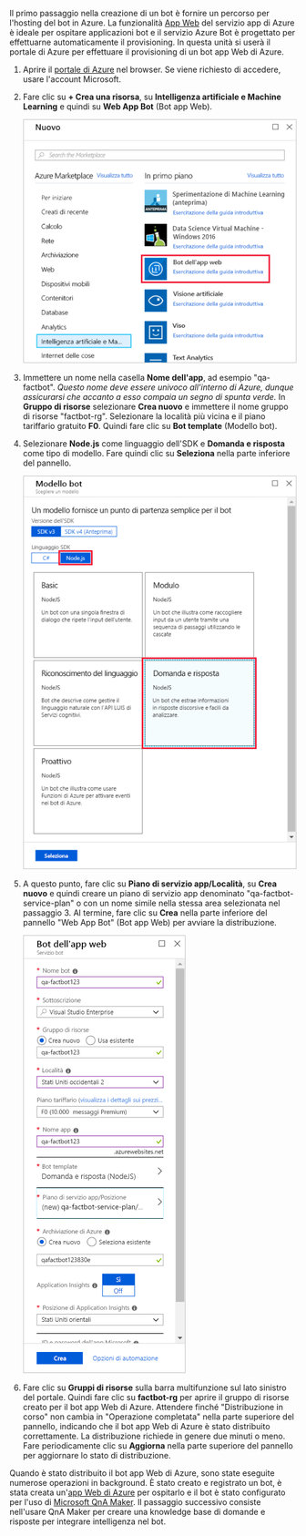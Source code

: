 Il primo passaggio nella creazione di un bot è fornire un percorso per l'hosting del bot in Azure. La funzionalità [App Web](https://azure.microsoft.com/services/app-service/web/) del servizio app di Azure è ideale per ospitare applicazioni bot e il servizio Azure Bot è progettato per effettuarne automaticamente il provisioning. In questa unità si userà il portale di Azure per effettuare il provisioning di un bot app Web di Azure.

<!---TODO: Update for sandbox?--->
1. Aprire il [portale di Azure](https://portal.azure.com/?azure-portal=true) nel browser. Se viene richiesto di accedere, usare l'account Microsoft.

1. Fare clic su **+ Crea una risorsa**, su **Intelligenza artificiale e Machine Learning** e quindi su **Web App Bot** (Bot app Web).

    ![Screenshot del portale di Azure che mostra il pannello Crea una risorsa con il tipo di risorsa Web App Bot (Bot app Web) evidenziato.](../media/2-new-bot-service.png)

1. Immettere un nome nella casella **Nome dell'app**, ad esempio "qa-factbot". *Questo nome deve essere univoco all'interno di Azure, dunque assicurarsi che accanto a esso compaia un segno di spunta verde.* In **Gruppo di risorse** selezionare **Crea nuovo** e immettere il nome gruppo di risorse "factbot-rg". Selezionare la località più vicina e il piano tariffario gratuito **F0**. Quindi fare clic su **Bot template** (Modello bot).

1. Selezionare **Node.js** come linguaggio dell'SDK e **Domanda e risposta** come tipo di modello. Fare quindi clic su **Seleziona** nella parte inferiore del pannello.

    ![Screenshot del portale di Azure che mostra il pannello Bot template (Modello bot) del processo di creazione del bot con il linguaggio Node.js SDK e le opzioni del modello Domanda e risposta evidenziati.](../media/2-portal-select-template.png)

1. A questo punto, fare clic su **Piano di servizio app/Località**, su **Crea nuovo** e quindi creare un piano di servizio app denominato "qa-factbot-service-plan" o con un nome simile nella stessa area selezionata nel passaggio 3. Al termine, fare clic su **Crea** nella parte inferiore del pannello "Web App Bot" (Bot app Web) per avviare la distribuzione.

    ![Screenshot del portale di Azure che mostra un pannello di configurazione di esempio per un nuovo bot app Web.](../media/2-portal-start-bot-creation.png)

1. Fare clic su **Gruppi di risorse** sulla barra multifunzione sul lato sinistro del portale. Quindi fare clic su **factbot-rg** per aprire il gruppo di risorse creato per il bot app Web di Azure. Attendere finché "Distribuzione in corso" non cambia in "Operazione completata" nella parte superiore del pannello, indicando che il bot app Web di Azure è stato distribuito correttamente. La distribuzione richiede in genere due minuti o meno. Fare periodicamente clic su **Aggiorna** nella parte superiore del pannello per aggiornare lo stato di distribuzione.

Quando è stato distribuito il bot app Web di Azure, sono state eseguite numerose operazioni in background. È stato creato e registrato un bot, è stata creata un'[app Web di Azure](https://azure.microsoft.com/services/app-service/web/) per ospitarlo e il bot è stato configurato per l'uso di [Microsoft QnA Maker](https://www.qnamaker.ai/). Il passaggio successivo consiste nell'usare QnA Maker per creare una knowledge base di domande e risposte per integrare intelligenza nel bot.
